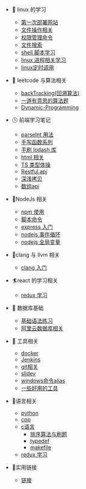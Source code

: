 - 🍡 linux 的学习
  - [第一次部署网站](linux/记第一次阿里云部署静态网站踩坑之旅.md)
  - [文件操作相关](linux/file.md)
  - [权限管理命令](linux/权限相关.md)
  - [文件搜索](linux/fileSearch.md)
  - [shell 脚本学习](linux/shell脚本学习.md)
  - [linux 进程相关学习](linux/控制运行相关.md)
  - [linux定时调用](linux/定时调用.md)
- 🍦 leetcode 与算法相关
  - [backTracking(回溯算法)](leetcode与算法相关/backTracking.md)
  - [一道有意思的算法题](leetcode与算法相关/一道有意思的算法题.md)
  - [Dynamic-Programming](leetcode与算法相关/Dynamic-Programming.md)
- 🕓 前端学习笔记
  - [parseInt 用法](前端学习笔记/parseInt用法.md)
  - [手写函数系列](前端学习笔记/手写函数系列.md)
  - [手刷 lodash 库](前端学习笔记/刷lodash库.md)
  - [html 相关](前端学习笔记/html与css相关.md)
  - [TS 类型体操](前端学习笔记/TypeScript类型体操做题.md)
  - [Restful api](前端学习笔记/restful-api.md)
  - [深浅拷贝](前端学习笔记/深浅拷贝的复习.md)
  - [数组api](前端学习笔记/数组的api实现.md)
- 🍊NodeJs 相关

  - [npm 使用](NodeJS相关/npm使用.md)
  - [脚本命令](NodeJS相关/脚本命令.md)
  - [express 入门](NodeJS相关/express/index.md)
  - [nodejs 事件循环](NodeJS相关/事件循环.md)
  - [nodejs 全局变量](NodeJS相关/全局对象.md)

- 🐝clang 与 llvm 相关

  - [clang 入门](clang与llvm的学习/clang入门.md)

- 🏄react 的学习相关
  - [redux 学习](react相关的学习/react-redux.md)
- 🐛 数据库基础
  - [基础语法练习](数据库相关/基本语法练习.md)
  - [阿里云数据库相关](数据库相关/阿里云数据库.md)
- 🦉 工具相关
  - [docker](工具相关/docker相关/mac.md)
  - [Jenkins](工具相关/Jenkins/index.md)
  - [git相关](工具相关/Git相关/husky.md)
  - [slidev](工具相关/vercel.md)
  - [windows命令alias](工具相关/windows设置命令行alias.md)
  - [一些好用的工具](工具相关/一些好用的软件.md)
- 🍒语言相关
  - [python](语言相关/python基础入门/python.md)
  - [cpp](语言相关/cpp基础入门/cpp.md)
  - [c语言](语言相关/c语言入门/index.md)
    - [排序算法与刷题](语言相关/c语言入门/排序算法.md)
    - [typedef](语言相关/c语言入门/typedef.md)
    - [makefile](语言相关/c语言入门/makefile.md)
  - [redux 学习](语言相关/react/react-redux.md)
- 🏹实用链接
  - [链接](实用链接/index.md)